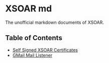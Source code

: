 # XSOAR md
The unofficial markdown documents of XSOAR.

## Table of Contents

* [Self Signed XSOAR Certificates](Self-Signed-XSOAR-Certs/self-signed-certs.md)
* [GMail Mail Listener](Gmail-Mail-Listener/gmail-mail-settings.md)
